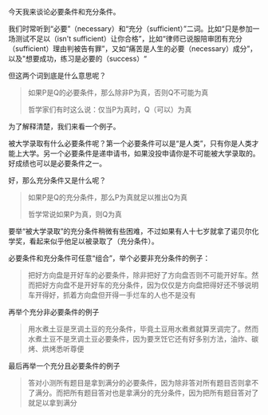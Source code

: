今天我来谈论必要条件和充分条件。

我们时常听到“必要”（necessary）和“充分（sufficient）”二词。比如“只是参加一场测试不足以（isn't sufficient）让你合格”，比如“律师已说服陪审团有充分（sufficient）理由判被告有罪”，又如“痛苦是人生的必要（necessary）成分”，以及"想要成功，练习是必要的（success）“

但这两个词到底是什么意思呢？

> 如果P是Q的必要条件，那么除非P为真，否则Q不可能为真
>
> 哲学家们有时这么说：仅当P为真时，Q（可以）为真

为了解释清楚，我们来看一个例子。

被大学录取有什么必要条件呢？第一个必要条件可以是“是人类”，只有你是人类才能上大学。另一个必要条件是递申请书，如果没投申请你是不可能被大学录取的。好成绩也可以是必要条件之一。

好，那么充分条件又是什么呢？

> 如果P是Q的充分条件，那么P为真就足以推出Q为真
>
> 哲学常说如果P为真，则Q为真

要举“被大学录取”的充分条件稍微有些困难，不过如果有人十七岁就拿了诺贝尔化学奖，看起来似乎他足以被录取了（充分条件）。

必要条件和充分条件可任意“组合”，举个必要非充分条件的例子：

> 把好方向盘是开好车的必要条件，除非把好了方向盘否则不可能开好车。然而把好方向盘不是开好车的充分条件，因为仅仅是方向盘把得好还不够说明车开得好，抓着方向盘但开得一手烂车的人也不是没有

再举个充分非必要条件的例子

> 用水煮土豆是烹调土豆的充分条件，毕竟土豆用水煮煮就算烹调完了。然而水煮土豆不是烹调土豆必要条件，因为要烹饪它还有好多别方法，油炸、碳烤、烘烤悉听尊便

最后再举一个充分且必要条件的例子

> 答对小测所有题目是拿到满分的必要条件，因为除非答对所有题目否则拿不了满分。而把所有题目答对也是拿满分的充分条件，因为把所有题目答对了就足以拿到满分